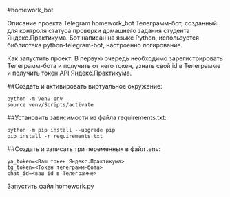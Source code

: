 #homework_bot

Описание проекта Telegram homework_bot Телеграмм-бот, созданный для контроля статуса проверки домашнего задания студента Яндекс.Практикума. 
Бот написан на языке Python, используется библиотека python-telegram-bot, настроенно логирование.

Как запустить проект: В первую очередь необходимо зарегистрировать Телеграмм-бота и получить от него токен, узнать свой id в Телеграмме и получить токен API Яндекс.Практикума.

##Cоздать и активировать виртуальное окружение:
```
python -m venv env
source venv/Scripts/activate
```
##Установить зависимости из файла requirements.txt:
```
python -m pip install --upgrade pip
pip install -r requirements.txt
```
##Создать и записать три переменных в файл .env:
```
ya_token=<Ваш токен Яндекс.Практикума>
tg_token=<Токен телеграмм-бота>
chat_id=<ваш id в Телеграмме>
```
Запустить файл homework.py
